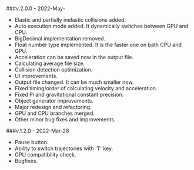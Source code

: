 ###v.2.0.0 - 2022-May-
 - Elastic and partially inelastic collisions added.
 - Auto execution mode added. It dynamically switches between GPU and CPU. 
 - BigDecimal implementation removed.
 - Float number type implemented. It is the faster one on bath CPU and GPU.
 - Acceleration can be saved now in the output file.
 - Calculating average file size.
 - Collision detection optimization.
 - UI improvements.
 - Output file changed. It can be much smaller now.
 - Fixed timing/order of calculating velocity and acceleration.
 - Fixed Pi and gravitational constant precision.
 - Object generator improvements.
 - Major redesign and refactoring.
 - GPU and CPU branches merged.
 - Other minor bug fixes and improvements.

###v.1.2.0 - 2022-Mar-28
 - Pause button.
 - Ability to switch trajectories with 'T' key.
 - GPU compatibility check.
 - Bugfixes.